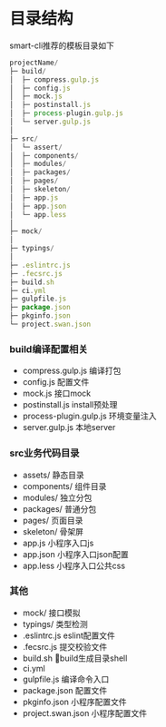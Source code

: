 # 目录结构
smart-cli推荐的模板目录如下
```js
projectName/
├─ build/
│  ├─ compress.gulp.js
│  ├─ config.js
│  ├─ mock.js
│  ├─ postinstall.js
│  ├─ process-plugin.gulp.js
│  └─ server.gulp.js
│
├─ src/
│  └─ assert/
│  ├─ components/  
│  ├─ modules/
│  ├─ packages/
│  ├─ pages/
│  ├─ skeleton/
│  ├─ app.js
│  ├─ app.json
│  └─ app.less
│
├─ mock/
│
├─ typings/
│
├─ .eslintrc.js
├─ .fecsrc.js
├─ build.sh
├─ ci.yml
├─ gulpfile.js
├─ package.json
├─ pkginfo.json
└─ project.swan.json
```
### build编译配置相关
- compress.gulp.js 编译打包
- config.js 配置文件
- mock.js 接口mock
- postinstall.js install预处理
- process-plugin.gulp.js 环境变量注入
- server.gulp.js 本地server
### src业务代码目录
- assets/ 静态目录
- components/ 组件目录
- modules/ 独立分包
- packages/ 普通分包
- pages/ 页面目录
- skeleton/ 骨架屏
- app.js 小程序入口js
- app.json 小程序入口json配置
- app.less 小程序入口公共css
### 其他
- mock/  接口模拟
- typings/ 类型检测
- .eslintrc.js eslint配置文件
- .fecsrc.js 提交校验文件
- build.sh build生成目录shell
- ci.yml
- gulpfile.js 编译命令入口
- package.json 配置文件
- pkginfo.json 小程序配置文件
- project.swan.json 小程序配置文件